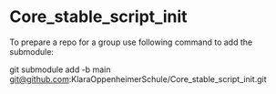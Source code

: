 # Core_stable_script_init
To prepare a repo for a group use following command to add the submodule: 

git submodule add -b main git@github.com:KlaraOppenheimerSchule/Core_stable_script_init.git
